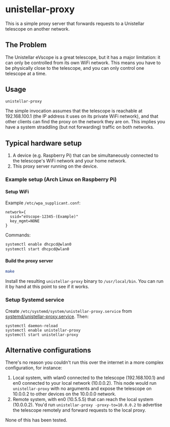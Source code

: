 # unistellar-proxy

This is a simple proxy server that forwards requests to a Unistellar telescope on another network.

## The Problem

The Unistellar eVscope is a great telescope, but it has a major limitation: it can only be controlled from its own WiFi network.
This means you have to be physically close to the telescope, and you can only control one telescope at a time.

## Usage

```sh
unistellar-proxy
```

The simple invocation assumes that the telescope is reachable at 192.168.100.1 (the IP address it uses on its private WiFi network), and that other clients can find the proxy on the network they are on.  This implies you have a system straddling (but not forwarding) traffic on both networks.

## Typical hardware setup

1. A device (e.g. Raspberry Pi) that can be simultaneously connected to the telescope's WiFi network and your home network.
2. This proxy server running on the device.

### Example setup (Arch Linux on Raspberry Pi)

#### Setup WiFi

Example `/etc/wpa_supplicant.conf`:

```
network={
  ssid="eVscope-12345-(Example)"
  key_mgmt=NONE
}
```

Commands:

```sh
systemctl enable dhcpcd@wlan0
systemctl start dhcpcd@wlan0
```

#### Build the proxy server

```sh
make
```

Install the resulting `unistellar-proxy` binary to `/usr/local/bin`.  You can run it by hand at this point to see if it works.

### Setup Systemd service

Create `/etc/systemd/system/unistellar-proxy.service` from [systemd/unistellar-proxy.service](systemd/unistellar-proxy.service).  Then:

```
systemctl daemon-reload
systemctl enable unistellar-proxy
systemctl start unistellar-proxy
```

## Alternative configurations

There's no reason you couldn't run this over the internet in a more complex configuration, for instance:

1. Local system, with wlan0 connected to the telescope (192.168.100.1) and en0 connected to your local network (10.0.0.2).  This node would run `unistellar-proxy` with no arguments and expose the telescope on 10.0.0.2 to other devices on the 10.0.0.0 network.
2. Remote system, with en0 (10.5.5.5) that can reach the local system (10.0.0.2).  You'd run `unistellar-proxy -proxy-to=10.0.0.2` to advertise the telescope remotely and forward requests to the local proxy.

None of this has been tested.
